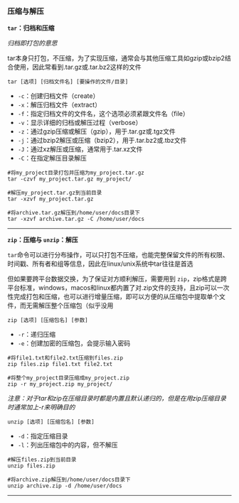 ### 压缩与解压

**`tar`：归档和压缩**  

*归档即打包的意思*

tar本身只打包，不压缩，为了实现压缩，通常会与其他压缩工具如gzip或bzip2结合使用，因此常看到.tar.gz或.tar.bz2这样的文件  

`tar [选项] [归档文件名] [要操作的文件/目录]`  
- `-c`：创建归档文件（create）
- `-x`：解压归档文件（extract）
- `-f`：指定归档文件的文件名，这个选项必须紧跟文件名（file）
- `-v`：显示详细的归档或解压过程（verbose）
- `-z`：通过gzip压缩或解压（gzip），用于.tar.gz或.tgz文件
- `-j`：通过bzip2解压或压缩（bzip2），用于.tar.bz2或.tbz文件
- `-J`：通过xz解压或压缩，通常用于.tar.xz文件
- `-C`：在指定解压目录解压

```shell
#将my_project目录打包并压缩为my_project.tar.gz
tar -czvf my_project.tar.gz my_project/

#解压my_project.tar.gz到当前目录
tar -xzvf my_project.tar.gz

#将archive.tar.gz解压到/home/user/docs目录下
tar -xzvf archive.tar.gz -C /home/user/docs
```

---

**`zip`：压缩与 `unzip`：解压**  

`tar`命令可以进行分布操作，可以只打包不压缩，也能完整保留文件的所有权限、时间戳、所有者和组等信息，因此在linux/unix系统中tar往往是首选  

但如果要跨平台数据交换，为了保证对方顺利解压，需要用到 `zip`，zip格式是跨平台标准，windows，macos和linux都内置了对.zip文件的支持，且zip可以一次性完成打包和压缩，也可以进行增量压缩，即可以方便的从压缩包中提取单个文件，而无需解压整个压缩包（似乎没用  

`zip [选项] [压缩包名] [参数]`
- `-r`：递归压缩
- `-e`：创建加密的压缩包，会提示输入密码

```shell
#将file1.txt和file2.txt压缩到files.zip
zip files.zip file1.txt file2.txt

#将整个my_project目录压缩成my_project.zip
zip -r my_project.zip my_project/
```

*注意：对于tar和zip在压缩目录时都是内置且默认递归的，但是在用zip压缩目录时通常加上-r来明确目的*

`unzip [选项] [压缩包名] [参数]`
- `-d`：指定压缩目录
- `-l`：列出压缩包中的内容，但不解压

```shell
#解压files.zip到当前目录
unzip files.zip

#将archive.zip解压到/home/user/docs目录下
unzip archive.zip -d /home/user/docs
```

---

